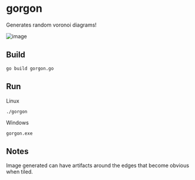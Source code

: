 # gorgon
Generates random voronoi diagrams!

![image](https://github.com/nicholasleexyz/gorgon/assets/129869926/a3d1652a-eb8f-4700-a4c3-d193b2e02901)

## Build

```
go build gorgon.go
```

## Run

Linux

```
./gorgon
```

Windows

```
gorgon.exe
```
## Notes

Image generated can have artifacts around the edges that become obvious when tiled.
